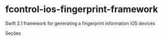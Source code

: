 # fcontrol-ios-fingerprint-framework
Swift 2.1 framework for generating a fingerprint information iOS devices

Seções
